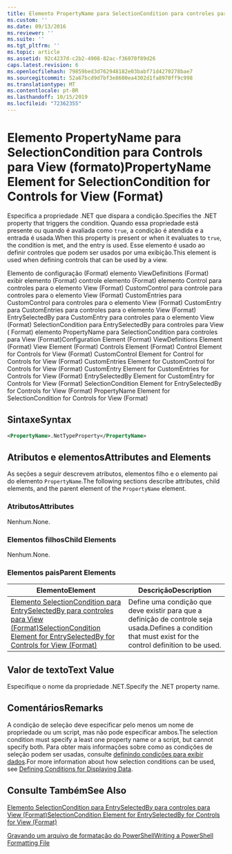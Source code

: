 ```yaml
---
title: Elemento PropertyName para SelectionCondition para controles para View (Format) | Microsoft Docs
ms.custom: ''
ms.date: 09/13/2016
ms.reviewer: ''
ms.suite: ''
ms.tgt_pltfrm: ''
ms.topic: article
ms.assetid: 92c4237d-c2b2-4908-82ac-f36070f89d26
caps.latest.revision: 6
ms.openlocfilehash: 79859bed3d762948182e03babf71d4270278bae7
ms.sourcegitcommit: 52a67bcd9d7bf3e8600ea4302d1fa8970ff9c998
ms.translationtype: MT
ms.contentlocale: pt-BR
ms.lasthandoff: 10/15/2019
ms.locfileid: "72362355"
---
```

# <a name="propertyname-element-for-selectioncondition-for-controls-for-view-format"></a><span data-ttu-id="92f95-102">Elemento PropertyName para SelectionCondition para Controls para View (formato)</span><span class="sxs-lookup"><span data-stu-id="92f95-102">PropertyName Element for SelectionCondition for Controls for View (Format)</span></span>

<span data-ttu-id="92f95-103">Especifica a propriedade .NET que dispara a condição.</span><span class="sxs-lookup"><span data-stu-id="92f95-103">Specifies the .NET property that triggers the condition.</span></span> <span data-ttu-id="92f95-104">Quando essa propriedade está presente ou quando é avaliada como `true`, a condição é atendida e a entrada é usada.</span><span class="sxs-lookup"><span data-stu-id="92f95-104">When this property is present or when it evaluates to `true`, the condition is met, and the entry is used.</span></span> <span data-ttu-id="92f95-105">Esse elemento é usado ao definir controles que podem ser usados por uma exibição.</span><span class="sxs-lookup"><span data-stu-id="92f95-105">This element is used when defining controls that can be used by a view.</span></span>

<span data-ttu-id="92f95-106">Elemento de configuração (Format) elemento ViewDefinitions (Format) exibir elemento (Format) controle elemento (Format) elemento Control para controles para o elemento View (Format) CustomControl para controle para controles para o elemento View (Format) CustomEntries para CustomControl para controles para o elemento View (Format) CustomEntry para CustomEntries para controles para o elemento View (Format) EntrySelectedBy para CustomEntry para controles para o elemento View (Format) SelectionCondition para EntrySelectedBy para controles para View ( Format) elemento PropertyName para SelectionCondition para controles para View (Format)</span><span class="sxs-lookup"><span data-stu-id="92f95-106">Configuration Element (Format) ViewDefinitions Element (Format) View Element (Format) Controls Element (Format) Control Element for Controls for View (Format) CustomControl Element for Control for Controls for View (Format) CustomEntries Element for CustomControl for Controls for View (Format) CustomEntry Element for CustomEntries for Controls for View (Format) EntrySelectedBy Element for CustomEntry for Controls for View (Format) SelectionCondition Element for EntrySelectedBy for Controls for View (Format) PropertyName Element for SelectionCondition for Controls for View (Format)</span></span>

## <a name="syntax"></a><span data-ttu-id="92f95-107">Sintaxe</span><span class="sxs-lookup"><span data-stu-id="92f95-107">Syntax</span></span>

```xml
<PropertyName>.NetTypeProperty</PropertyName>
```

## <a name="attributes-and-elements"></a><span data-ttu-id="92f95-108">Atributos e elementos</span><span class="sxs-lookup"><span data-stu-id="92f95-108">Attributes and Elements</span></span>

<span data-ttu-id="92f95-109">As seções a seguir descrevem atributos, elementos filho e o elemento pai do elemento `PropertyName`.</span><span class="sxs-lookup"><span data-stu-id="92f95-109">The following sections describe attributes, child elements, and the parent element of the `PropertyName` element.</span></span>

### <a name="attributes"></a><span data-ttu-id="92f95-110">Atributos</span><span class="sxs-lookup"><span data-stu-id="92f95-110">Attributes</span></span>

<span data-ttu-id="92f95-111">Nenhum.</span><span class="sxs-lookup"><span data-stu-id="92f95-111">None.</span></span>

### <a name="child-elements"></a><span data-ttu-id="92f95-112">Elementos filhos</span><span class="sxs-lookup"><span data-stu-id="92f95-112">Child Elements</span></span>

<span data-ttu-id="92f95-113">Nenhum.</span><span class="sxs-lookup"><span data-stu-id="92f95-113">None.</span></span>

### <a name="parent-elements"></a><span data-ttu-id="92f95-114">Elementos pais</span><span class="sxs-lookup"><span data-stu-id="92f95-114">Parent Elements</span></span>

|<span data-ttu-id="92f95-115">Elemento</span><span class="sxs-lookup"><span data-stu-id="92f95-115">Element</span></span>|<span data-ttu-id="92f95-116">Descrição</span><span class="sxs-lookup"><span data-stu-id="92f95-116">Description</span></span>|
|-------------|-----------------|
|[<span data-ttu-id="92f95-117">Elemento SelectionCondition para EntrySelectedBy para controles para View (Format)</span><span class="sxs-lookup"><span data-stu-id="92f95-117">SelectionCondition Element for EntrySelectedBy for Controls for View (Format)</span></span>](./selectioncondition-element-for-entryselectedby-for-controls-for-view-format.md)|<span data-ttu-id="92f95-118">Define uma condição que deve existir para que a definição de controle seja usada.</span><span class="sxs-lookup"><span data-stu-id="92f95-118">Defines a condition that must exist for the control definition to be used.</span></span>|

## <a name="text-value"></a><span data-ttu-id="92f95-119">Valor de texto</span><span class="sxs-lookup"><span data-stu-id="92f95-119">Text Value</span></span>

<span data-ttu-id="92f95-120">Especifique o nome da propriedade .NET.</span><span class="sxs-lookup"><span data-stu-id="92f95-120">Specify the .NET property name.</span></span>

## <a name="remarks"></a><span data-ttu-id="92f95-121">Comentários</span><span class="sxs-lookup"><span data-stu-id="92f95-121">Remarks</span></span>

<span data-ttu-id="92f95-122">A condição de seleção deve especificar pelo menos um nome de propriedade ou um script, mas não pode especificar ambos.</span><span class="sxs-lookup"><span data-stu-id="92f95-122">The selection condition must specify a least one property name or a script, but cannot specify both.</span></span> <span data-ttu-id="92f95-123">Para obter mais informações sobre como as condições de seleção podem ser usadas, consulte [definindo condições para exibir dados](./defining-conditions-for-displaying-data.md).</span><span class="sxs-lookup"><span data-stu-id="92f95-123">For more information about how selection conditions can be used, see [Defining Conditions for Displaying Data](./defining-conditions-for-displaying-data.md).</span></span>

## <a name="see-also"></a><span data-ttu-id="92f95-124">Consulte Também</span><span class="sxs-lookup"><span data-stu-id="92f95-124">See Also</span></span>

[<span data-ttu-id="92f95-125">Elemento SelectionCondition para EntrySelectedBy para controles para View (Format)</span><span class="sxs-lookup"><span data-stu-id="92f95-125">SelectionCondition Element for EntrySelectedBy for Controls for View (Format)</span></span>](./selectioncondition-element-for-entryselectedby-for-controls-for-view-format.md)

[<span data-ttu-id="92f95-126">Gravando um arquivo de formatação do PowerShell</span><span class="sxs-lookup"><span data-stu-id="92f95-126">Writing a PowerShell Formatting File</span></span>](./writing-a-powershell-formatting-file.md)
